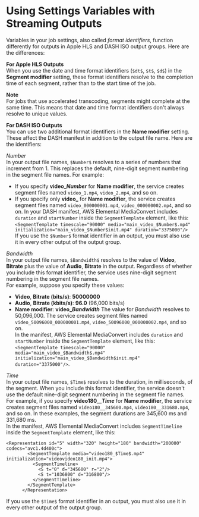 # Using Settings Variables with Streaming Outputs<a name="using-settings-variables-with-streaming-outputs"></a>

Variables in your job settings, also called *format identifiers*, function differently for outputs in Apple HLS and DASH ISO output groups\. Here are the differences:

**For Apple HLS Outputs**  
When you use the date and time format identifiers \(`$dt$`, `$t$`, `$d$`\) in the **Segment modifier** setting, these format identifiers resolve to the completion time of each segment, rather than to the start time of the job\.

**Note**  
For jobs that use accelerated transcoding, segments might complete at the same time\. This means that date and time format identifiers don't always resolve to unique values\.

**For DASH ISO Outputs**  
You can use two additional format identifiers in the **Name modifier** setting\. These affect the DASH manifest in addition to the output file name\. Here are the identifiers:

$Number$  
In your output file names, `$Number$` resolves to a series of numbers that increment from 1\. This replaces the default, nine\-digit segment numbering in the segment file names\. For example:   
+ If you specify **video\_$Number$** for **Name modifier**, the service creates segment files named `video_1.mp4`, `video_2.mp4`, and so on\.
+ If you specify only **video\_** for **Name modifier**, the service creates segment files named `video_000000001.mp4`, `video_000000002.mp4`, and so on\.
In your DASH manifest, AWS Elemental MediaConvert includes `duration` and `startNumber` inside the `SegmentTemplate` element, like this: `<SegmentTemplate timescale="90000" media="main_video_$Number$.mp4" initialization="main_video_$Number$init.mp4" duration="3375000"/>`  
If you use the `$Number$` format identifier in an output, you must also use it in every other output of the output group\.

$Bandwidth$   
In your output file names, `$Bandwidth$` resolves to the value of **Video**, **Bitrate** plus the value of **Audio**, **Bitrate** in the output\. Regardless of whether you include this format identifier, the service uses nine\-digit segment numbering in the segment file names\.  
For example, suppose you specify these values:  
+ **Video**, **Bitrate \(bits/s\)**: **50000000** 
+  **Audio**, **Bitrate \(kbits/s\)**: **96\.0** \(96,000 bits/s\)
+ **Name modifier**: **video\_$Bandwidth$**
The value for $Bandwidth$ resolves to 50,096,000\. The service creates segment files named `video_50096000_000000001.mp4`, `video_50096000_000000002.mp4`, and so on\.  
In the manifest, AWS Elemental MediaConvert includes `duration` and `startNumber` inside the `SegmentTemplate` element, like this: `<SegmentTemplate timescale="90000" media="main_video_$Bandwidth$.mp4" initialization="main_video_$Bandwidth$init.mp4" duration="3375000"/>`\.

$Time$  
In your output file names, `$Time$` resolves to the duration, in milliseconds, of the segment\. When you include this format identifier, the service doesn't use the default nine\-digit segment numbering in the segment file names\.  
For example, if you specify **video180\_\_$Time$** for **Name modifier**, the service creates segment files named `video180__345600.mp4`, `video180__331680.mp4`, and so on\. In these examples, the segment durations are 345,600 ms and 331,680 ms\.  
In the manifest, AWS Elemental MediaConvert includes `SegmentTimeline` inside the `SegmentTemplate` element, like this:   

```
<Representation id="5" width="320" height="180" bandwidth="200000" codecs="avc1.4d400c">
        <SegmentTemplate media="video180_$Time$.mp4" initialization="videovideo180_init.mp4">
          <SegmentTimeline>
            <S t="0" d="345600" r="2"/>
            <S t="1036800" d="316800"/>
          </SegmentTimeline>
        </SegmentTemplate>
      </Representation>
```
If you use the `$Time$` format identifier in an output, you must also use it in every other output of the output group\.